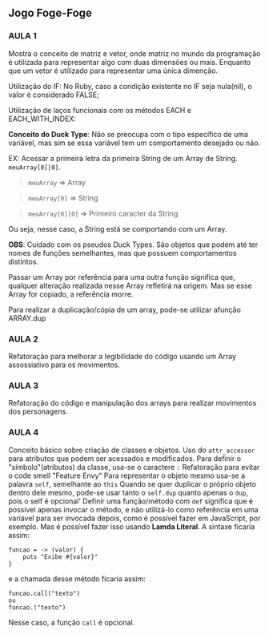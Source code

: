 ## Jogo Foge-Foge



### AULA 1
Mostra o conceito de matriz e vetor, onde matriz no mundo da programação é utilizada para representar algo com duas dimensões ou mais. Enquanto que um vetor é utilizado para representar uma única dimenção.

Utilização do IF: No Ruby, caso a condição existente no IF seja nula(nil), o valor é considerado FALSE;

Utilização de laços funcionais com os métodos EACH e EACH_WITH_INDEX: 

**Conceito do Duck Type**: Não se preocupa com o tipo específico de uma variável, mas sim se essa variável tem um comportamento desejado ou não. 

EX: Acessar a primeira letra da primeira String de um Array de String. ```meuArray[0][0]```.
 > ```meuArray``` => Array

 > ```meuArray[0]``` => String

 > ```meuArray[0][0]``` => Primeiro caracter da String

 Ou seja, nesse caso, a String está se comportando com um Array.

 **OBS**: Cuidado com os pseudos Duck Types. São objetos que podem até ter nomes de funções semelhantes, mas que possuem comportamentos distintos.

 Passar um Array por referência para uma outra função significa que, qualquer alteração realizada nesse Array refletirá na origem. Mas se esse Array for copiado, a referência morre.

 Para realizar a duplicação/cópia de um array, pode-se utilizar afunção ARRAY.dup


 ### AULA 2
 Refatoração para melhorar a legibilidade do código usando um Array assossiativo para os movimentos.


 ### AULA 3
 Refatoração do código e manipulação dos arrays para realizar movimentos dos personagens.
 

 ### AULA 4
 Conceito básico sobre criação de classes e objetos. 
 Uso do ```attr_accessor``` para atributos que podem ser acessados e modificados.
 Para definir o "símbolo"(atributos) da classe, usa-se o caractere ```:```
 Refatoração para evitar o code smell "Feature Envy"
 Para representar o objeto mesmo usa-se a palavra ```self```, semelhante ao ```this```
 Quando se quer duplicar o próprio objeto dentro dele mesmo, pode-se usar tanto o ```self.dup``` quanto apenas o ```dup```, pois o self é opcional'
Definir uma função/método com ```def``` significa que é possivel apenas invocar o método, e não utilizá-lo como referência em uma variável para ser invocada depois, como é possível fazer em JavaScript, por exemplo.
Mas é possível fazer isso usando **Lamda Literal**. A sintaxe ficaria assim:
```
funcao = -> (valor) {
	puts "Exibe #{valor}"
}
```
e a chamada desse método ficaria assim:
```
funcao.call("texto")
ou
funcao.("texto")
```
Nesse caso, a função ```call``` é opcional.



